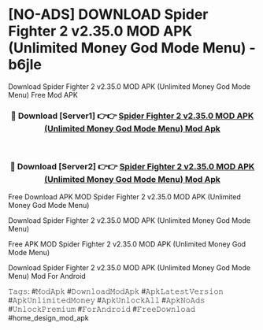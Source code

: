 # [NO-ADS] DOWNLOAD Spider Fighter 2 v2.35.0 MOD APK (Unlimited Money God Mode Menu) - b6jle
Download Spider Fighter 2 v2.35.0 MOD APK (Unlimited Money God Mode Menu) Free Mod APK

<div align="center">
<h3>🔴 Download [Server1] 👉👉 <a href="https://apk-comot.site?title=Spider_Fighter_2_v2.35.0_MOD_APK_(Unlimited_Money_God_Mode_Menu)">Spider Fighter 2 v2.35.0 MOD APK (Unlimited Money God Mode Menu) Mod Apk</a></h3><br>

<h3>🔴 Download [Server2] 👉👉 <a href="https://apk-comot.site?title=Spider_Fighter_2_v2.35.0_MOD_APK_(Unlimited_Money_God_Mode_Menu)">Spider Fighter 2 v2.35.0 MOD APK (Unlimited Money God Mode Menu) Mod Apk</a></h3>
</div>


Free Download APK MOD Spider Fighter 2 v2.35.0 MOD APK (Unlimited Money God Mode Menu)

Download Spider Fighter 2 v2.35.0 MOD APK (Unlimited Money God Mode Menu) 

Free APK MOD Spider Fighter 2 v2.35.0 MOD APK (Unlimited Money God Mode Menu) 

Download Spider Fighter 2 v2.35.0 MOD APK (Unlimited Money God Mode Menu) Mod For Android

𝚃𝚊𝚐𝚜: #𝙼𝚘𝚍𝙰𝚙𝚔 #𝙳𝚘𝚠𝚗𝚕𝚘𝚊𝚍𝙼𝚘𝚍𝙰𝚙𝚔 #𝙰𝚙𝚔𝙻𝚊𝚝𝚎𝚜𝚝𝚅𝚎𝚛𝚜𝚒𝚘𝚗 #𝙰𝚙𝚔𝚄𝚗𝚕𝚒𝚖𝚒𝚝𝚎𝚍𝙼𝚘𝚗𝚎𝚢 #𝙰𝚙𝚔𝚄𝚗𝚕𝚘𝚌𝚔𝙰𝚕𝚕 #𝙰𝚙𝚔𝙽𝚘𝙰𝚍𝚜 #𝚄𝚗𝚕𝚘𝚌𝚔𝙿𝚛𝚎𝚖𝚒𝚞𝚖 #𝙵𝚘𝚛𝙰𝚗𝚍𝚛𝚘𝚒𝚍 #𝙵𝚛𝚎𝚎𝙳𝚘𝚠𝚗𝚕𝚘𝚊𝚍 #home_design_mod_apk